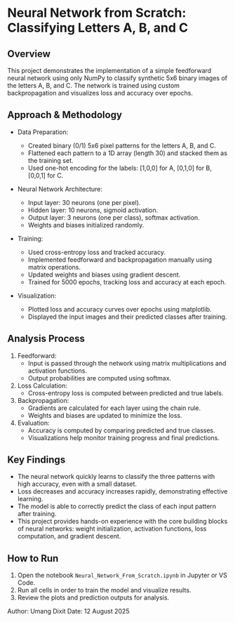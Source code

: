 # Neural Network from Scratch: Classifying Letters A, B, and C

## Overview
This project demonstrates the implementation of a simple feedforward neural network using only NumPy to classify synthetic 5x6 binary images of the letters A, B, and C. The network is trained using custom backpropagation and visualizes loss and accuracy over epochs.

## Approach & Methodology
- Data Preparation:
  - Created binary (0/1) 5x6 pixel patterns for the letters A, B, and C.
  - Flattened each pattern to a 1D array (length 30) and stacked them as the training set.
  - Used one-hot encoding for the labels: [1,0,0] for A, [0,1,0] for B, [0,0,1] for C.

- Neural Network Architecture:
  - Input layer: 30 neurons (one per pixel).
  - Hidden layer: 10 neurons, sigmoid activation.
  - Output layer: 3 neurons (one per class), softmax activation.
  - Weights and biases initialized randomly.

- Training:
  - Used cross-entropy loss and tracked accuracy.
  - Implemented feedforward and backpropagation manually using matrix operations.
  - Updated weights and biases using gradient descent.
  - Trained for 5000 epochs, tracking loss and accuracy at each epoch.

- Visualization:
  - Plotted loss and accuracy curves over epochs using matplotlib.
  - Displayed the input images and their predicted classes after training.

## Analysis Process
1. Feedforward:
   - Input is passed through the network using matrix multiplications and activation functions.
   - Output probabilities are computed using softmax.
2. Loss Calculation:
   - Cross-entropy loss is computed between predicted and true labels.
3. Backpropagation:
   - Gradients are calculated for each layer using the chain rule.
   - Weights and biases are updated to minimize the loss.
4. Evaluation:
   - Accuracy is computed by comparing predicted and true classes.
   - Visualizations help monitor training progress and final predictions.

## Key Findings
- The neural network quickly learns to classify the three patterns with high accuracy, even with a small dataset.
- Loss decreases and accuracy increases rapidly, demonstrating effective learning.
- The model is able to correctly predict the class of each input pattern after training.
- This project provides hands-on experience with the core building blocks of neural networks: weight initialization, activation functions, loss computation, and gradient descent.

## How to Run
1. Open the notebook `Neural_Network_From_Scratch.ipynb` in Jupyter or VS Code.
2. Run all cells in order to train the model and visualize results.
3. Review the plots and prediction outputs for analysis.

Author: Umang Dixit
Date: 12 August 2025
